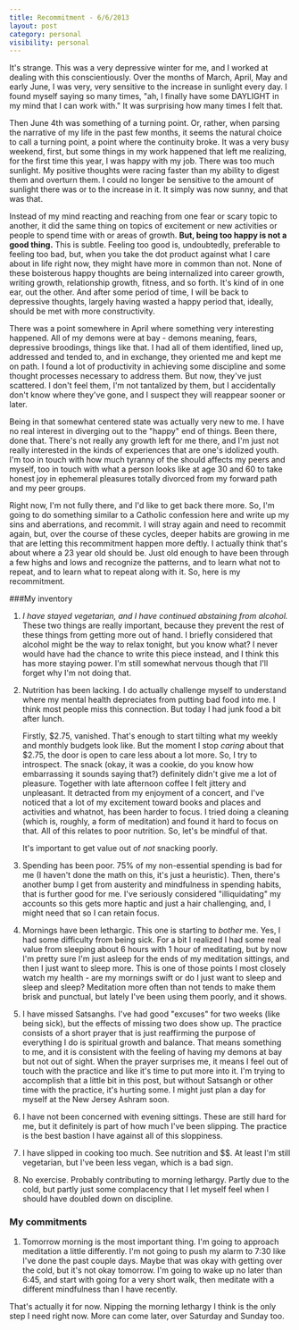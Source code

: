 ```yaml
---
title: Recommitment - 6/6/2013
layout: post
category: personal
visibility: personal
---
```


It's strange. This was a very depressive winter for me, and I worked at dealing with this conscientiously. Over the months of March, April, May and early June, I was very, very sensitive to the increase in sunlight every day. I found myself saying so many times, "ah, I finally have some DAYLIGHT in my mind that I can work with." It was surprising how many times I felt that.

Then June 4th was something of a turning point. Or, rather, when parsing the narrative of my life in the past few months, it seems the natural choice to call a turning point, a point where the continuity broke. It was a very busy weekend, first, but some things in my work happened that left me realizing, for the first time this year, I was happy with my job. There was too much sunlight. My positive thoughts were racing faster than my ability to digest them and overturn them. I could no longer be sensitive to the amount of sunlight there was or to the increase in it. It simply was now sunny, and that was that.

Instead of my mind reacting and reaching from one fear or scary topic to another, it did the same thing on topics of excitement or new activities or people to spend time with or areas of growth. **But, being too happy is not a good thing.**  This is subtle. Feeling too good is, undoubtedly, preferable to feeling too bad, but, when you take the dot product against what I care about in life right now, they might have more in common than not. None of these boisterous happy thoughts are being internalized into career growth, writing growth, relationship growth, fitness, and so forth. It's kind of in one ear, out the other. And after some period of time, I will be back to depressive thoughts, largely having wasted a happy period that, ideally, should be met with more constructivity.

There was a point somewhere in April where something very interesting happened. All of my demons were at bay - demons meaning, fears, depressive broodings, things like that. I had all of them identified, lined up, addressed and tended to, and in exchange, they oriented me and kept me on path. I found a lot of productivity in achieving some discipline and some thought processes necessary to address them. But now, they've just scattered. I don't feel them, I'm not tantalized by them, but I accidentally don't know where they've gone, and I suspect they will reappear sooner or later.

Being in that somewhat centered state was actually very new to me. I have no real interest in diverging out to the "happy" end of things. Been there, done that. There's not really any growth left for me there, and I'm just not really interested in the kinds of experiences that are one's idolized youth. I'm too in touch with how much tyranny of the should affects my peers and myself, too in touch with what a person looks like at age 30 and 60 to take honest joy in ephemeral pleasures totally divorced from my forward path and my peer groups.

Right now, I'm not fully there, and I'd like to get back there more. So, I'm going to do something similar to a Catholic confession here and write up my sins and aberrations, and recommit. I will stray again and need to recommit again, but, over the course of these cycles, deeper habits are growing in me that are letting this recommitment happen more deftly. I actually think that's about where a 23 year old should be. Just old enough to have been through a few highs and lows and recognize the patterns, and to learn what not to repeat, and to learn what to repeat along with it. So, here is my recommitment.


###My inventory

1.  *I have stayed vegetarian, and I have continued abstaining from alcohol.* These two things are really important, because they prevent the rest of these things from getting more out of hand. I briefly considered that alcohol might be the way to relax tonight, but you know what? I never would have had the chance to write this piece instead, and I think this has more staying power. I'm still somewhat nervous though that I'll forget why I'm not doing that.

2.  Nutrition has been lacking. I do actually challenge myself to understand where my mental health depreciates from putting bad food into me. I think most people miss this connection. But today I had junk food a bit after lunch.

    Firstly, $2.75, vanished. That's enough to start tilting what my weekly and monthly budgets look like. But the moment I stop *caring* about that $2.75, the door is open to care less about a lot more. So, I try to introspect. The snack (okay, it was a cookie, do you know how embarrassing it sounds saying that?) definitely didn't give me a lot of pleasure. Together with late afternoon coffee I felt jittery and unpleasant. It detracted from my enjoyment of a concert, and I've noticed that a lot of my excitement toward books and places and activities and whatnot, has been harder to focus. I tried doing a cleaning (which is, roughly, a form of meditation) and found it hard to focus on that. All of this relates to poor nutrition. So, let's be mindful of that.

    It's important to get value out of *not* snacking poorly.

3.  Spending has been poor. 75% of my non-essential spending is bad for me (I haven't done the math on this, it's just a heuristic). Then, there's another bump I get from austerity and mindfulness in spending habits, that is further good for me. I've seriously considered "illiquidating" my accounts so this gets more haptic and just a hair challenging, and, I might need that so I can retain focus. 

4.  Mornings have been lethargic.  This one is starting to *bother* me.  Yes, I had some difficulty from being sick. For a bit I realized I had some real value from sleeping about 6 hours with 1 hour of meditating, but by now I'm pretty sure I'm just asleep for the ends of my meditation sittings, and then I just want to sleep more. This is one of those points I most closely watch my health - are my mornings swift or do I just want to sleep and sleep and sleep? Meditation more often than not tends to make them brisk and punctual, but lately I've been using them poorly, and it shows.

5.  I have missed Satsanghs. I've had good "excuses" for two weeks (like being sick), but the effects of missing two does show up.  The practice consists of a short prayer that is just reaffirming the purpose of everything I do is spiritual growth and balance. That means something to me, and it is consistent with the feeling of having my demons at bay but not out of sight. When the prayer surprises me, it means I feel out of touch with the practice and like it's time to put more into it. I'm trying to accomplish that a little bit in this post, but without Satsangh or other time with the practice, it's hurting some. I might just plan a day for myself at the New Jersey Ashram soon.

6.  I have not been concerned with evening sittings. These are still hard for me, but it definitely is part of how much I've been slipping. The practice is the best bastion I have against all of this sloppiness.

7.  I have slipped in cooking too much. See nutrition and $$. At least I'm still vegetarian, but I've been less vegan, which is a bad sign.

8.  No exercise. Probably contributing to morning lethargy. Partly due to the cold, but partly just some complacency that I let myself feel when I should have doubled down on discipline.

### My commitments

1.  Tomorrow morning is the most important thing.  I'm going to approach meditation a little differently.  I'm not going to push my alarm to 7:30 like I've done the past couple days. Maybe that was okay with getting over the cold, but it's not okay tomorrow. I'm going to wake up no later than 6:45, and start with going for a very short walk, then meditate with a different mindfulness than I have recently.

That's actually it for now.  Nipping the morning lethargy I think is the only step I need right now.  More can come later, over Saturday and Sunday too.
